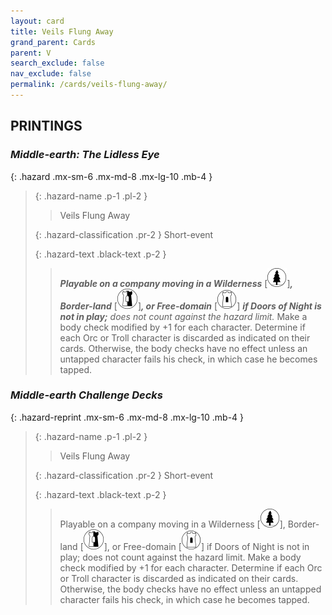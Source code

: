 ```yaml
---
layout: card
title: Veils Flung Away
grand_parent: Cards
parent: V
search_exclude: false
nav_exclude: false
permalink: /cards/veils-flung-away/
---
```


## PRINTINGS


### _Middle-earth: The Lidless Eye_

{: .hazard .mx-sm-6 .mx-md-8 .mx-lg-10 .mb-4 }
> {: .hazard-name .p-1 .pl-2 }
> > <div class="hazard-mp"></div>
> > <div class="card-name">Veils Flung Away</div>
>
> {: .hazard-classification .pr-2 }
> Short-event
>
> {: .hazard-text .black-text .p-2 }
> > ***Playable on a company moving in a Wilderness*** \[![](/assets/images/wilderness.svg)]***, Border-land*** \[![](/assets/images/border-land.svg)]***, or Free-domain*** \[![](/assets/images/free-domain.svg)] ***if Doors of Night is not in play;*** _does not count against the hazard limit._  Make a body check modified by +1 for each character. Determine if each Orc or Troll character is discarded as indicated on their cards. Otherwise, the body checks have no effect unless an untapped character fails his check, in which case he becomes tapped.  
>

### _Middle-earth Challenge Decks_

{: .hazard-reprint .mx-sm-6 .mx-md-8 .mx-lg-10 .mb-4 }
> {: .hazard-name .p-1 .pl-2 }
> > <div class="hazard-mp"></div>
> > <div class="card-name">Veils Flung Away</div>
>
> {: .hazard-classification .pr-2 }
> Short-event
>
> {: .hazard-text .black-text .p-2 }
> > Playable on a company moving in a Wilderness \[![](/assets/images/wilderness.svg)], Border-land \[![](/assets/images/border-land.svg)], or Free-domain \[![](/assets/images/free-domain.svg)] if Doors of Night is not in play; does not count against the hazard limit.  Make a body check modified by +1 for each character. Determine if each Orc or Troll character is discarded as indicated on their cards. Otherwise, the body checks have no effect unless an untapped character fails his check, in which case he becomes tapped.  
>
